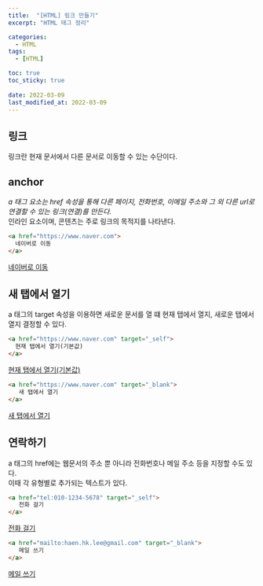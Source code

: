 ```yaml
---
title:  "[HTML] 링크 만들기"
excerpt: "HTML 태그 정리"

categories:
  - HTML
tags:
  - [HTML]

toc: true
toc_sticky: true
 
date: 2022-03-09
last_modified_at: 2022-03-09
---
```


## 링크
링크란 현재 문서에서 다른 문서로 이동할 수 있는 수단이다.
<br>

## anchor
<em>a 태그 요소는 href 속성을 통해 다른 페이지, 전화번호, 이메일 주소와 그 외 다른 url로 연결할 수 있는 링크(연결)를 만든다.</em><br>
인라인 요소이며, 콘텐츠는 주로 링크의 목적지를 나타낸다.

```html
<a href="https://www.naver.com">
  네이버로 이동
</a>
```
<a href="https://www.naver.com">
  네이버로 이동
</a>
<br>

## 새 탭에서 열기
a 태그의 target 속성을 이용하면 새로운 문서를 열 떄 현재 탭에서 열지, 새로운 탭에서 열지 결정할 수 있다.

```html
<a href="https://www.naver.com" target="_self">
  현재 탭에서 열기(기본값)
</a>
```
<a href="https://www.naver.com" target="_self">
  현재 탭에서 열기(기본값)
</a>

```html
<a href="https://www.naver.com" target="_blank">
   새 탭에서 열기
</a>
```
<a href="https://www.naver.com" target="_blank">
   새 탭에서 열기
</a>
<br>

## 연락하기
a 태그의 href에는 웹문서의 주소 뿐 아니라 전화번호나 메일 주소 등을 지정할 수도 있다.<br>
이때 각 유형별로 추가되는 텍스트가 있다.

```html
<a href="tel:010-1234-5678" target="_self">
   전화 걸기
</a>
```
<a href="tel:010-1234-5678" target="_self">
   전화 걸기
</a>

```html
<a href="mailto:haen.hk.lee@gmail.com" target="_blank">
   메일 쓰기
</a>
```
<a href="mailto:haen.hk.lee@gmail.com" target="_blank">
   메일 쓰기
</a>